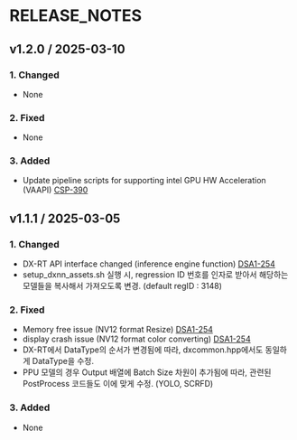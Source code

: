 # RELEASE_NOTES

## v1.2.0 / 2025-03-10
### 1. Changed
- None
### 2. Fixed
- None
### 3. Added
- Update pipeline scripts for supporting intel GPU HW Acceleration (VAAPI) [CSP-390](https://deepx.atlassian.net/browse/CSP-390)

## v1.1.1 / 2025-03-05
### 1. Changed
- DX-RT API interface changed (inference engine function) [DSA1-254](https://deepx.atlassian.net/browse/DSA1-254)
- setup_dxnn_assets.sh 실행 시, regression ID 번호를 인자로 받아서 해당하는 모델들을 복사해서 가져오도록 변경. (default regID : 3148)
### 2. Fixed
- Memory free issue (NV12 format Resize) [DSA1-254](https://deepx.atlassian.net/browse/DSA1-254)
- display crash issue (NV12 format color converting) [DSA1-254](https://deepx.atlassian.net/browse/DSA1-254)
- DX-RT에서 DataType의 순서가 변경됨에 따라, dxcommon.hpp에서도 동일하게 DataType을 수정.
- PPU 모델의 경우 Output 배열에 Batch Size 차원이 추가됨에 따라, 관련된 PostProcess 코드들도 이에 맞게 수정. (YOLO, SCRFD)
### 3. Added
- None
